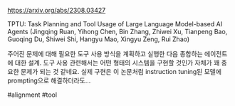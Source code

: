 https://arxiv.org/abs/2308.03427

TPTU: Task Planning and Tool Usage of Large Language Model-based AI Agents (Jingqing Ruan, Yihong Chen, Bin Zhang, Zhiwei Xu, Tianpeng Bao, Guoqing Du, Shiwei Shi, Hangyu Mao, Xingyu Zeng, Rui Zhao)

주어진 문제에 대해 필요한 도구 사용 방식을 계획하고 실행한 다음 종합하는 에이전트에 대한 설계. 도구 사용 관련해서는 어떤 형태의 시스템을 구현할 것인가 자체가 꽤 중요한 문제가 되는 것 같네요. 실제 구현은 이 논문처럼 instruction tuning된 모델에 prompting으로 해결하더라도...

#alignment #tool 
